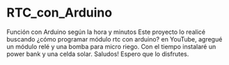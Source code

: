 # RTC_con_Arduino
Función con Arduino según la hora y minutos
Este proyecto lo realicé buscando ¿cómo programar módulo rtc con arduino? en YouTube, agregué un módulo relé y una bomba para micro riego.
Con el tiempo instalaré un power bank y una celda solar.
Saludos! Espero que lo disfrutes.

